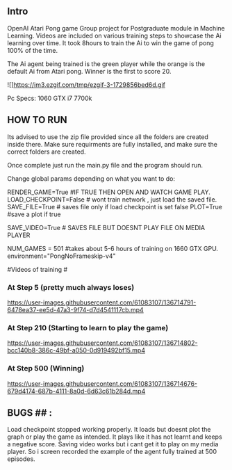 ## Intro ##
OpenAI Atari Pong game Group project for Postgraduate module in Machine Learning. 
Videos are included on various training steps to showcase the Ai learning over time. It took 8hours to train the Ai to win the game of pong 100% of the time. 

The Ai agent being trained is the green player while the orange is the default Ai from Atari pong.
Winner is the first to score 20.

![]https://im3.ezgif.com/tmp/ezgif-3-1729856bed6d.gif

Pc Specs:
1060 GTX
i7 7700k 

## HOW TO RUN ##

Its advised to use the zip file provided since all the folders are created inside there.
Make sure requirments are fully installed, and make sure the correct folders are created.

Once complete just run the main.py file and the program should run.

Change global params depending on what you want to do:

RENDER_GAME=True #IF TRUE THEN OPEN AND WATCH GAME PLAY.
LOAD_CHECKPOINT=False # wont train network , just load the saved file.
SAVE_FILE=True # saves file only if load checkpoint is set false
PLOT=True #save a plot if true

SAVE_VIDEO=True # SAVES FILE BUT DOESNT PLAY FILE ON MEDIA PLAYER

NUM_GAMES = 501 #takes about 5-6 hours of training on 1660 GTX GPU.
environment="PongNoFrameskip-v4"

#Videos of training #

### At Step 5 (pretty much always loses) ###
https://user-images.githubusercontent.com/61083107/136714791-6478ea37-ee5d-47a3-9f74-d7d4541117cb.mp4


### At Step 210 (Starting to learn to play the game) ###
https://user-images.githubusercontent.com/61083107/136714802-bcc140b8-386c-49bf-a050-0d919492bf15.mp4


### At Step 500 (Winning) ###
https://user-images.githubusercontent.com/61083107/136714676-679d4174-687b-4111-8a0d-6d63c61b284d.mp4


## BUGS ## :
Load checkpoint stopped working properly. It loads but doesnt plot the graph or play the game as intended. It plays like it has not learnt and keeps a negative score.
Saving video works but i cant get it to play on my media player. So i screen recorded the example of the agent fully trained at 500 episodes.
